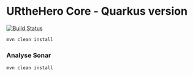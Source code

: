 # URtheHero Core - Quarkus version

[![Build Status](https://travis-ci.com/tdevilleduc/urthehero-core.svg)](https://travis-ci.com/tdevilleduc/urthehero-core)

```bash
mvn clean install
```

### Analyse Sonar

```bash
mvn clean install
```